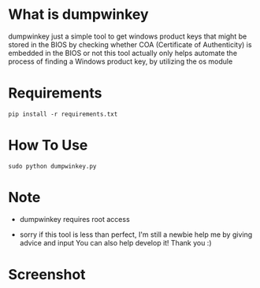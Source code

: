 # What is dumpwinkey

dumpwinkey just a simple tool to get windows product keys that might be stored in the BIOS
by checking whether COA (Certificate of Authenticity) is embedded in the BIOS or not
this tool actually only helps automate the process of finding a Windows product key, by utilizing the os module

# Requirements
```
pip install -r requirements.txt
```


# How To Use
```
sudo python dumpwinkey.py
```


# Note
- dumpwinkey requires root access

- sorry if this tool is less than perfect, I'm still a newbie
help me by giving advice and input
You can also help develop it! Thank you :)

# Screenshot
